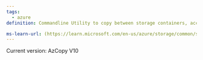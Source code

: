 ```yaml
---
tags:
  - azure
definition: Commandline Utility to copy between storage containers, accounts, subscriptions or even Amazon and google accounts

ms-learn-url: (https://learn.microsoft.com/en-us/azure/storage/common/storage-use-azcopy-v10)
---
```


Current version: AzCopy V10
